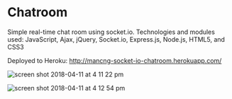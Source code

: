 # Chatroom

Simple real-time chat room using socket.io.
Technologies and modules used: JavaScript, Ajax, jQuery, Socket.io, Express.js, Node.js, HTML5, and CSS3

Deployed to Heroku: http://mancng-socket-io-chatroom.herokuapp.com/

![screen shot 2018-04-11 at 4 11 22 pm](https://user-images.githubusercontent.com/11822719/38648124-8bd31060-3da4-11e8-88b1-73a3e72a4497.png)

![screen shot 2018-04-11 at 4 12 54 pm](https://user-images.githubusercontent.com/11822719/38648132-93b140ae-3da4-11e8-95df-7ca53cbaa475.png)
